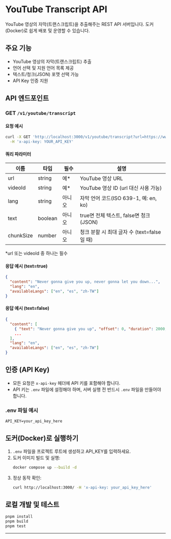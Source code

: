 # YouTube Transcript API

YouTube 영상의 자막(트랜스크립트)을 추출해주는 REST API 서버입니다. 도커(Docker)로 쉽게 배포 및 운영할 수 있습니다.

## 주요 기능
- YouTube 영상의 자막(트랜스크립트) 추출
- 언어 선택 및 지원 언어 목록 제공
- 텍스트/청크(JSON) 포맷 선택 가능
- API Key 인증 지원

## API 엔드포인트

### GET `/v1/youtube/transcript`

#### 요청 예시
```bash
curl -X GET 'http://localhost:3000/v1/youtube/transcript?url=https://www.youtube.com/watch?v=dQw4w9WgXcQ&text=true' \
  -H 'x-api-key: YOUR_API_KEY'
```

#### 쿼리 파라미터
| 이름      | 타입    | 필수 | 설명                                      |
|-----------|---------|------|-------------------------------------------|
| url       | string  | 예*  | YouTube 영상 URL                          |
| videoId   | string  | 예*  | YouTube 영상 ID (url 대신 사용 가능)      |
| lang      | string  | 아니오 | 자막 언어 코드(ISO 639-1, 예: en, ko)     |
| text      | boolean | 아니오 | true면 전체 텍스트, false면 청크(JSON)     |
| chunkSize | number  | 아니오 | 청크 분할 시 최대 글자 수 (text=false일 때)|

*url 또는 videoId 중 하나는 필수

#### 응답 예시 (text=true)
```json
{
  "content": "Never gonna give you up, never gonna let you down...",
  "lang": "en",
  "availableLangs": ["en", "es", "zh-TW"]
}
```

#### 응답 예시 (text=false)
```json
{
  "content": [
    { "text": "Never gonna give you up", "offset": 0, "duration": 2000, "lang": "en" },
    ...
  ],
  "lang": "en",
  "availableLangs": ["en", "es", "zh-TW"]
}
```

## 인증 (API Key)
- 모든 요청은 `x-api-key` 헤더에 API 키를 포함해야 합니다.
- API 키는 `.env` 파일에 설정해야 하며, 서버 실행 전 반드시 `.env` 파일을 만들어야 합니다.

### .env 파일 예시
```
API_KEY=your_api_key_here
```

## 도커(Docker)로 실행하기

1. `.env` 파일을 프로젝트 루트에 생성하고 API_KEY를 입력하세요.
2. 도커 이미지 빌드 및 실행:
   ```bash
   docker compose up --build -d
   ```
3. 정상 동작 확인:
   ```bash
   curl http://localhost:3000/ -H 'x-api-key: your_api_key_here'
   ```

## 로컬 개발 및 테스트

```bash
pnpm install
pnpm build
pnpm test
```

---
